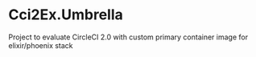 # Cci2Ex.Umbrella
Project to evaluate CircleCI 2.0 with custom primary container image for elixir/phoenix stack
